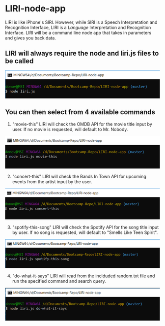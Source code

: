 # LIRI-node-app

 LIRI is like iPhone's SIRI. However, while SIRI is a Speech Interpretation and Recognition Interface, LIRI is a _Language_ Interpretation and Recognition Interface. LIRI will be a command line node app that takes in parameters and gives you back data.

 ## LIRI will always require the node and liri.js files to be called

![LIRI screenshot](/img/Capture0.PNG)

 ## You can then select from 4 available commands

 1. "movie-this" LIRI will check the OMDB API for the movie title input by user. If no movie is requested, will default to Mr. Nobody.

![LIRI screenshot](/img/Capture2.PNG)

 2. "concert-this" LIRI will check the Bands In Town API for upcoming events from the artist input by the user.

![LIRI screenshot](/img/Capture3.PNG)

 3. "spotify-this-song" LIRI will check the Spotify API for the song title input by user. If no song is requested, will default to "Smells Like Teen Spirit".

![LIRI screenshot](/img/Capture1.PNG)

 4. "do-what-it-says" LIRI will read from the inclduded random.txt file and run the specified command and search query.

![LIRI screenshot](/img/Capture4.PNG)